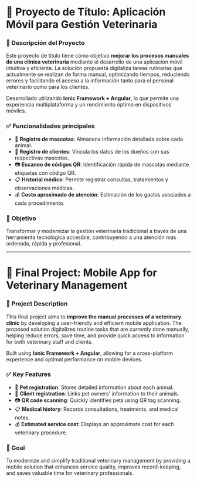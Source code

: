 # 📱 Proyecto de Título: Aplicación Móvil para Gestión Veterinaria

### 📌 Descripción del Proyecto

Este proyecto de título tiene como objetivo **mejorar los procesos manuales de una clínica veterinaria** mediante el desarrollo de una aplicación móvil intuitiva y eficiente. La solución propuesta digitaliza tareas rutinarias que actualmente se realizan de forma manual, optimizando tiempos, reduciendo errores y facilitando el acceso a la información tanto para el personal veterinario como para los clientes.

Desarrollado utilizando **Ionic Framework + Angular**, lo que permite una experiencia multiplataforma y un rendimiento óptimo en dispositivos móviles.

### ✅ Funcionalidades principales

- 🐾 **Registro de mascotas**: Almacena información detallada sobre cada animal.  
- 👤 **Registro de clientes**: Vincula los datos de los dueños con sus respectivas mascotas.  
- 📷 **Escaneo de códigos QR**: Identificación rápida de mascotas mediante etiquetas con código QR.  
- 📋 **Historial médico**: Permite registrar consultas, tratamientos y observaciones médicas.  
- 💰 **Costo aproximado de atención**: Estimación de los gastos asociados a cada procedimiento.  

### 🎯 Objetivo

Transformar y modernizar la gestión veterinaria tradicional a través de una herramienta tecnológica accesible, contribuyendo a una atención más ordenada, rápida y profesional.

---

# 📱 Final Project: Mobile App for Veterinary Management

### 📌 Project Description

This final project aims to **improve the manual processes of a veterinary clinic** by developing a user-friendly and efficient mobile application. The proposed solution digitalizes routine tasks that are currently done manually, helping reduce errors, save time, and provide quick access to information for both veterinary staff and clients.

Built using **Ionic Framework + Angular**, allowing for a cross-platform experience and optimal performance on mobile devices.

### ✅ Key Features

- 🐾 **Pet registration**: Stores detailed information about each animal.  
- 👤 **Client registration**: Links pet owners' information to their animals.  
- 📷 **QR code scanning**: Quickly identifies pets using QR tag scanning.  
- 📋 **Medical history**: Records consultations, treatments, and medical notes.  
- 💰 **Estimated service cost**: Displays an approximate cost for each veterinary procedure.  

### 🎯 Goal

To modernize and simplify traditional veterinary management by providing a mobile solution that enhances service quality, improves record-keeping, and saves valuable time for veterinary professionals.

